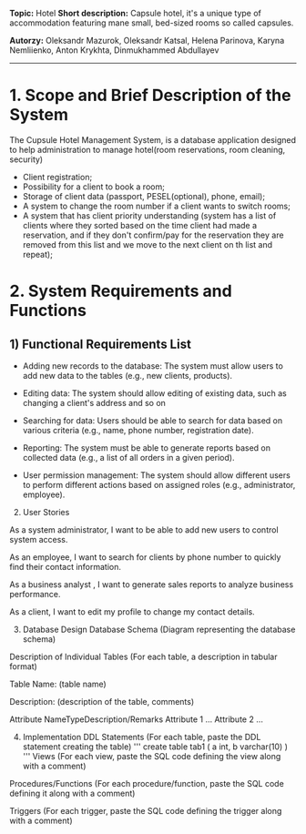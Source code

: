 **Topic:** Hotel
**Short description:** Capsule hotel, it's a unique type of accommodation featuring mane small, bed-sized rooms so called capsules.

**Autorzy:** Oleksandr Mazurok, Oleksandr Katsal, Helena Parinova, Karyna Nemliienko, Anton Krykhta, Dinmukhammed Abdullayev 

--- 
# 1. Scope and Brief Description of the System
The Cupsule Hotel Management System, is a database application designed to help administration to manage hotel(room reservations, room cleaning, security) 

- Client registration;
- Possibility for a client to book a room;
- Storage of client data (passport, PESEL(optional), phone, email);
- A system to change the room number if a client wants to switch rooms;
- A system that has client priority understanding (system has a list of clients where they sorted based on the time client had made a reservation, and if they don't confirm/pay for the reservation they are removed from this list and we move to the next client on th list and repeat);

# 2. System Requirements and Functions
## 1) Functional Requirements List

- Adding new records to the database: 
The system must allow users to add new data to the tables (e.g., new clients, products).

- Editing data: 
The system should allow editing of existing data, such as changing a client's address and so on

- Searching for data: 
Users should be able to search for data based on various criteria (e.g., name, phone number, registration date).

- Reporting: 
The system must be able to generate reports based on collected data (e.g., a list of all orders in a given period).

- User permission management: 
The system should allow different users to perform different actions based on assigned roles (e.g., administrator, employee).

2) User Stories

As a system administrator, I want to be able to add new users to control system access.

As an employee, I want to search for clients by phone number to quickly find their contact information.

As a business analyst , I want to generate sales reports to analyze business performance.

As a client, I want to edit my profile to change my contact details.

3. Database Design
Database Schema
(Diagram representing the database schema)

Description of Individual Tables
(For each table, a description in tabular format)

Table Name: (table name)

Description: (description of the table, comments)


Attribute NameTypeDescription/Remarks
Attribute 1 …
Attribute 2 …

4. Implementation
DDL Statements
(For each table, paste the DDL statement creating the table)
'''
create table tab1 (
   a int,
   b varchar(10)
)
'''
Views
(For each view, paste the SQL code defining the view along with a comment)

Procedures/Functions
(For each procedure/function, paste the SQL code defining it along with a comment)

Triggers
(For each trigger, paste the SQL code defining the trigger along with a comment)
